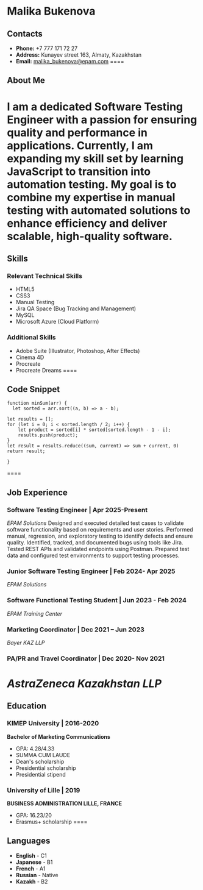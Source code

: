 # Malika Bukenova
## Contacts
* **Phone:** +7 777 171 72 27
* **Address:** Kunayev street 163, Almaty, Kazakhstan
* **Email:** malika_bukenova@epam.com 
====
## About Me
I am a dedicated Software Testing Engineer with a passion for ensuring quality and performance in applications. Currently, I am expanding my skill set by learning JavaScript to transition into automation testing.
My goal is to combine my expertise in manual testing with automated solutions to enhance efficiency and deliver scalable, high-quality software.
====
## Skills
### Relevant Technical Skills
* HTML5
* CSS3
* Manual Testing
* Jira QA Space (Bug Tracking and Management)
* MySQL
* Microsoft Azure (Cloud Platform)
### Additional Skills
* Adobe Suite (Illustrator, Photoshop, After Effects)
* Cinema 4D
* Procreate
* Procreate Dreams
====
## Code Snippet
```
function minSum(arr) {
  let sorted = arr.sort((a, b) => a - b);

let results = [];
for (let i = 0; i < sorted.length / 2; i++) {
    let product = sorted[i] * sorted[sorted.length - 1 - i];
    results.push(product);
}
let result = results.reduce((sum, current) => sum + current, 0)
return result; 

}
```
====
## Job Experience
### Software Testing Engineer | Apr 2025-Present
*EPAM Solutions*
Designed and executed detailed test cases to validate software functionality based on
requirements and user stories.
Performed manual, regression, and exploratory testing to identify defects and ensure
quality.
Identified, tracked, and documented bugs using tools like Jira.
Tested REST APIs and validated endpoints using Postman.
Prepared test data and configured test environments to support testing processes.
### Junior Software Testing Engineer | Feb 2024- Apr 2025
*EPAM Solutions*
### Software Functional Testing Student | Jun 2023 - Feb 2024
*EPAM Training Center*
### Marketing Coordinator | Dec 2021 – Jun 2023
*Bayer KAZ LLP*
### PA/PR and Travel Coordinator | Deс 2020- Nov 2021
*AstraZeneca Kazakhstan LLP*
====
## Education
### KIMEP University | 2016-2020
**Bachelor of Marketing Communications**
* GPA: 4.28/4.33
* SUMMA CUM LAUDE
* Dean's scholarship
* Presidential scholarship
* Presidential stipend
### University of Lille | 2019
**BUSINESS ADMINISTRATION LILLE, FRANCE**
* GPA: 16.23/20
* Erasmus+ scholarship
====
## Languages
* **English** - C1
* **Japanese** - B1
* **French** - A1
* **Russian** - Native
* **Kazakh** - B2